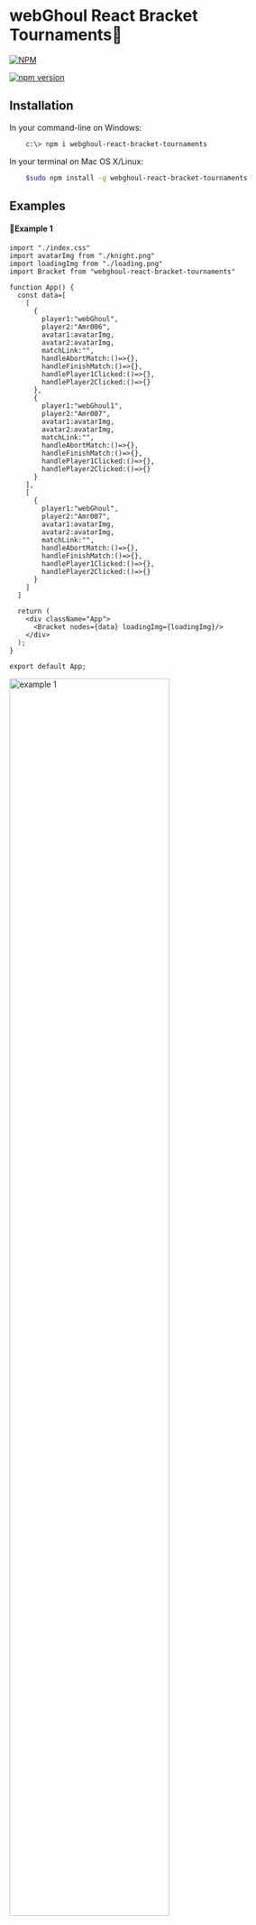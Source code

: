 
# webGhoul React Bracket Tournaments💯

[![NPM](https://nodei.co/npm/webghoul-react-bracket-tournaments.png)](https://nodei.co/npm/webghoul-react-bracket-tournaments/)
<br/>

[![npm version](https://img.shields.io/npm/v/webghoul-react-bracket-tournaments.svg?style=flat-square)](https://www.npmjs.com/package/webghoul-react-bracket-tournaments)
## Installation

In your command-line on Windows:

```bash
    c:\> npm i webghoul-react-bracket-tournaments
```

In your terminal on Mac OS X/Linux:

```bash
    $sudo npm install -g webghoul-react-bracket-tournaments
```

## Examples
<h4>📌Example 1</h4>
<p align="center">

```
import "./index.css"
import avatarImg from "./knight.png"
import loadingImg from "./loading.png"
import Bracket from "webghoul-react-bracket-tournaments"

function App() {
  const data=[
    [
      {
        player1:"webGhoul",
        player2:"Amr006",
        avatar1:avatarImg,
        avatar2:avatarImg,
        matchLink:"",
        handleAbortMatch:()=>{},
        handleFinishMatch:()=>{},
        handlePlayer1Clicked:()=>{},
        handlePlayer2Clicked:()=>{}
      },
      {
        player1:"webGhoul1",
        player2:"Amr007",
        avatar1:avatarImg,
        avatar2:avatarImg,
        matchLink:"",
        handleAbortMatch:()=>{},
        handleFinishMatch:()=>{},
        handlePlayer1Clicked:()=>{},
        handlePlayer2Clicked:()=>{}
      }
    ],
    [
      {
        player1:"webGhoul",
        player2:"Amr007",
        avatar1:avatarImg,
        avatar2:avatarImg,
        matchLink:"",
        handleAbortMatch:()=>{},
        handleFinishMatch:()=>{},
        handlePlayer1Clicked:()=>{},
        handlePlayer2Clicked:()=>{}
      }
    ]
  ]

  return (
    <div className="App">
      <Bracket nodes={data} loadingImg={loadingImg}/>
    </div>
  );
}

export default App;
```
<img width="75%" align="center" alt="example 1" src="https://github.com/web-ghoul/webghoul-react-bracket-tournaments/assets/84246173/1f8fa894-b11e-4a6f-b5b3-465fce5622bb"/>
</p>
<h4>📌Example 2</h4>
<p align="center">
    
```
import "./index.css"
import avatarImg from "./knight.png"
import loadingImg from "./loading.png"
import Bracket from "webghoul-react-bracket-tournaments"

function App() {
  const data=[
    [
      {
        player1:"webGhoul",
        player2:"Amr006",
        avatar1:avatarImg,
        avatar2:avatarImg,
        matchLink:"",
        handleAbortMatch:()=>{},
        handleFinishMatch:()=>{},
        handlePlayer1Clicked:()=>{},
        handlePlayer2Clicked:()=>{}
      },
      {
        player1:"webGhoul1",
        player2:"Amr007",
        avatar1:avatarImg,
        avatar2:avatarImg,
        matchLink:"",
        handleAbortMatch:()=>{},
        handleFinishMatch:()=>{},
        handlePlayer1Clicked:()=>{},
        handlePlayer2Clicked:()=>{}
      },
      {
        player1:"webGhoul2",
        player2:"Amr008",
        avatar1:avatarImg,
        avatar2:avatarImg,
        matchLink:"",
        handleAbortMatch:()=>{},
        handleFinishMatch:()=>{},
        handlePlayer1Clicked:()=>{},
        handlePlayer2Clicked:()=>{}
      },
      {
        player1:"webGhoul3",
        player2:"Amr009",
        avatar1:avatarImg,
        avatar2:avatarImg,
        matchLink:"",
        handleAbortMatch:()=>{},
        handleFinishMatch:()=>{},
        handlePlayer1Clicked:()=>{},
        handlePlayer2Clicked:()=>{}
      }
    ]
  ]

  return (
    <div className="App">
      <Bracket nodes={data} loadingImg={loadingImg}/>
    </div>
  );
}

export default App;
```

<img width="75%"   alt="example 2" src="https://github.com/web-ghoul/webghoul-react-bracket-tournaments/assets/84246173/2c003820-47e8-4cbb-9570-eb6feb8c2340"/>
</p>

## 🛒Parameters
| Props  | value |
| ------------- | ------------- |
| nodes | array of arrays , each array contains matches of a round  |
| loadingImg  | loading image for the matches that you don't set yet in nodes  |
